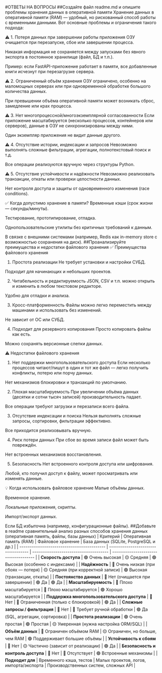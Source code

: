 #ОТВЕТЫ НА ВОПРОСЫ
##Создайте файл readme.md и опишите проблемы хранения данных в оперативной памяти
Хранение данных в оперативной памяти (RAM) — удобный, но рискованный способ работы с временными данными. Вот основные проблемы и ограничения такого подхода:

⚠️ 1. Потеря данных при завершении работы приложения
ОЗУ очищается при перезапуске, сбое или завершении процесса.

Никакая информация не сохраняется между запусками без явного экспорта в постоянное хранилище (файл, БД и т.п.).

Пример: если FastAPI-приложение работает в памяти, все добавленные книги исчезнут при перезагрузке сервера.

⚠️ 2. Ограниченный объём хранения
ОЗУ ограничено, особенно на маломощных серверах или при одновременной обработке большого количества данных.

При превышении объёма оперативной памяти может возникать сброс, замедление или крах процесса.

⚠️ 3. Нет многопроцессной/многоэкземплярной согласованности
Если приложение масштабируется (несколько процессов, контейнеров или серверов), данные в ОЗУ не синхронизированы между ними.

Один экземпляр приложения не видит данные другого.

⚠️ 4. Отсутствие истории, индексации и запросов
Невозможно выполнять сложные фильтрации, агрегации, полнотекстовый поиск и т.д.

Все операции реализуются вручную через структуры Python.

⚠️ 5. Отсутствие устойчивости и надёжности
Невозможно реализовать транзакции, откаты или проверки целостности данных.

Нет контроля доступа и защиты от одновременного изменения (race conditions).

✅ Когда допустимо хранение в памяти?
Временные кэши (срок жизни — секунды/минуты).

Тестирование, прототипирование, отладка.

Однопользовательские утилиты без критичных требований к данным.

В связке с внешними системами (например, Redis как in-memory store с возможностью сохранения на диск).
##Проанализируйте преимущества и недостатки файлового хранения
✅ Преимущества файлового хранения
1. Простота реализации
Не требует установки и настройки СУБД.

Подходит для начинающих и небольших проектов.

2. Читабельность и редактируемость
JSON, CSV и т.п. можно открыть и изменить в любом текстовом редакторе.

Удобно для отладки и анализа.

3. Кросс-платформенность
Файлы можно легко переместить между машинами и использовать без изменений.

Не зависит от ОС или СУБД.

4. Подходит для резервного копирования
Просто копировать файлы как есть.

Можно сохранять версионные слепки данных.

⚠️ Недостатки файлового хранения
1. Нет поддержки многопользовательского доступа
Если несколько процессов читают/пишут в один и тот же файл — легко получить конфликты, потерю или порчу данных.

Нет механизмов блокировки и транзакций по умолчанию.

2. Плохая масштабируемость
При увеличении объёма данных (десятки и сотни тысяч записей) производительность падает.

Все операции требуют загрузки и перезаписи всего файла.

3. Отсутствие индексации и поиска
Нельзя выполнять сложные запросы, сортировки, фильтрации эффективно.

Все приходится реализовывать вручную.

4. Риск потери данных
При сбое во время записи файл может быть повреждён.

Нет встроенных механизмов восстановления.

5. Безопасность
Нет встроенного контроля доступа или шифрования.

Любой, кто получил доступ к файлу, может просматривать или изменять данные.

💡 Когда использовать файловое хранение
Малые объёмы данных.

Временное хранение.

Локальные приложения, скрипты.

Импорт/экспорт данных.

Если БД избыточна (например, конфигурационные файлы).
##Добавьте в readme сравнительный анализ разных способов хранения данных (оперативная память, файлы, базы данных)
| Критерий                                     | Оперативная память (RAM)             | Файловое хранение                       | База данных (SQLite, PostgreSQL и др.) |
| -------------------------------------------- | ------------------------------------ | --------------------------------------- | -------------------------------------- |
| **Скорость доступа**                         | 🟢 Очень высокая                     | 🟡 Средняя                              | 🟢 Высокая (особенно с индексами)      |
| **Надёжность**                               | 🔴 Очень низкая (при сбоях — потеря) | 🟡 Средняя (при корректной записи)      | 🟢 Высокая (транзакции, откаты)        |
| **Постоянство данных**                       | 🔴 Нет (очищается при завершении)    | 🟢 Да                                   | 🟢 Да                                  |
| **Масштабируемость**                         | 🔴 Плохо масштабируется              | 🔴 Плохо масштабируется                 | 🟢 Хорошо масштабируется               |
| **Поддержка многопользовательского доступа** | 🔴 Нет                               | 🔴 Ограниченная (только с блокировкой)  | 🟢 Да                                  |
| **Сложные запросы / фильтрация**             | 🔴 Нет                               | 🔴 Требует ручной обработки             | 🟢 Да (SQL, агрегации, сортировка)     |
| **Простота реализации**                      | 🟢 Очень простая                     | 🟢 Простая                              | 🟡 Умеренная (нужна настройка ORM/SQL) |
| **Объём данных**                             | 🔴 Ограничен объёмом RAM             | 🟡 Ограничен, но больше, чем RAM        | 🟢 Поддерживает большие объёмы         |
| **Устойчивость к сбоям**                     | 🔴 Нет                               | 🟡 Частично (зависит от реализации)     | 🟢 Да                                  |
| **Безопасность и контроль доступа**          | 🔴 Нет                               | 🔴 Отсутствует                          | 🟢 Встроенные механизмы                |
| **Подходит для**                             | Временного кэша, тестов              | Малых проектов, логов, импорта/экспорта | Производственных систем, сложных API   |
